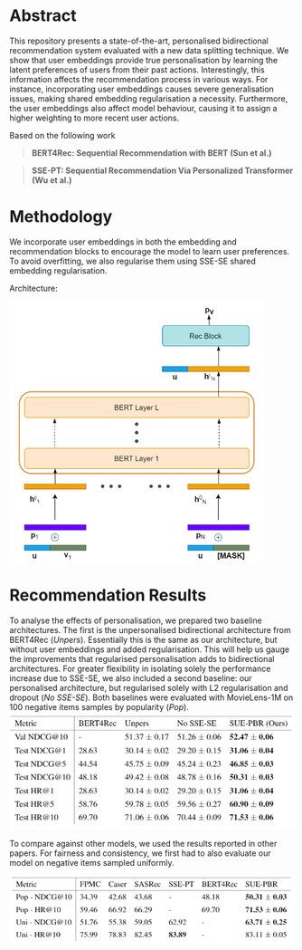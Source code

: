 # Abstract
This repository presents a state-of-the-art, personalised bidirectional recommendation system evaluated with a new data splitting technique. We show that user embeddings provide true personalisation by learning the latent preferences of users from their past actions. Interestingly, this information affects the recommendation process in various ways. For instance, incorporating user embeddings causes severe generalisation issues, making shared embedding regularisation a necessity. Furthermore, the user embeddings also affect model behaviour, causing it to assign a higher weighting to more recent user actions.

Based on the following work
> **BERT4Rec: Sequential Recommendation with BERT (Sun et al.)**  

> **SSE-PT: Sequential Recommendation Via Personalized Transformer (Wu et al.)** 

# Methodology
We incorporate user embeddings in both the embedding and recommendation blocks to encourage the model to learn user preferences. To avoid overfitting, we also regularise them using SSE-SE shared embedding regularisation.

Architecture:

<img src="Images/Diagrams/Arch.png" width="450"/>

# Recommendation Results
To analyse the effects of personalisation, we prepared two baseline architectures. The first is the unpersonalised bidirectional architecture from BERT4Rec (_Unpers_). Essentially this is the same as our architecture, but without user embeddings and added regularisation. This will help us gauge the improvements that regularised personalisation adds to bidirectional architectures. For greater flexibility in isolating solely the performance increase due to SSE-SE, we also included a second baseline: our personalised architecture, but regularised solely with L2 regularisation and dropout (_No SSE-SE_).
Both baselines were evaluated with MovieLens-1M on 100 negative items samples by popularity (_Pop_).
<img src="Images/Diagrams/Results1.PNG" width="667"/>

To compare against other models, we used the results reported in other papers. For fairness and consistency, we first had to also evaluate our model on negative items sampled uniformly.

<img src="Images/Diagrams/Results2.PNG" width="709"/>
